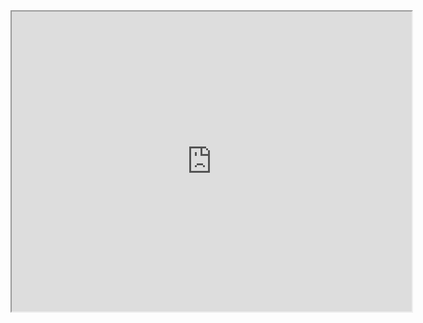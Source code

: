 <iframe src="https://drive.google.com/file/d/0B-jwMnOVMaWVQUdsLXdFUUZYLUk/preview" width="640" height="480"></iframe>

